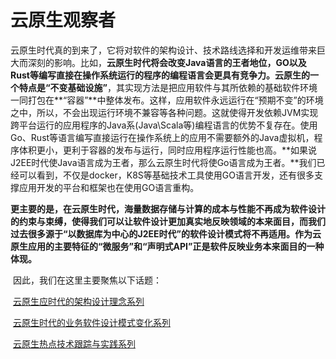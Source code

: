 #                       

# 云原生观察者

云原生时代真的到来了，它将对软件的架构设计、技术路线选择和开发运维带来巨大而深刻的影响。比如，**云原生时代将会改变Java语言的王者地位，GO以及Rust等编写直接在操作系统运行的程序的编程语言会更具有竞争力。**云原生的一个特点是**“不变基础设施”**，其实现方法是把应用软件与其所依赖的基础软件环境一同打包在**“容器”**中整体发布。这样，应用软件永远运行在“预期不变”的环境之中，所以，不会出现运行环境不兼容等各种问题。这就使得开发依赖JVM实现跨平台运行的应用程序的Java系(Java\Scala等)编程语言的优势不复存在。使用Go、Rust等语言编写直接运行在操作系统上的应用不需要额外的Java虚拟机，程序体积更小，更利于容器的发布与运行，同时应用程序运行性能也高。**如果说J2EE时代使Java语言成为王者，那么云原生时代将使Go语言成为王者。**我们已经可以看到，不仅是docker，K8S等基础技术工具使用GO语言开发，还有很多支撑应用开发的平台和框架也在使用GO语言重构。

​        **更主要的是，在云原生时代，海量数据存储与计算的成本与性能不再成为软件设计的约束与束缚，使得我们可以让软件设计更加真实地反映领域的本来面目，而我们过去很多源于“以数据库为中心的J2EE时代”的软件设计模式将不再适用。作为云原生应用的主要特征的“微服务”和“声明式API”正是软件反映业务本来面目的一种体现。**

​    因此，我们在这里主要聚焦以下话题：

​     [云原生应时代的架构设计理念系列](./architecture/index.md)

​     [云原生时代的业务软件设计模式变化系列](./design_pattern/index.md)

​     [云原生热点技术跟踪与实践系列](./tech/index.md)



​    

  

​         






